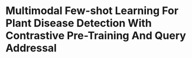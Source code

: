# Multimodal Few-shot Learning For Plant Disease Detection With Contrastive Pre-Training And Query Addressal
